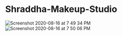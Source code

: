 # Shraddha-Makeup-Studio

![Screenshot 2020-08-16 at 7 49 34 PM](https://github.com/user-attachments/assets/3dbba71c-b511-4af3-8be3-0b1ca8181582)
![Screenshot 2020-08-16 at 7 50 06 PM](https://github.com/user-attachments/assets/50c6feba-a841-4442-a342-ec6c0e439c78)
